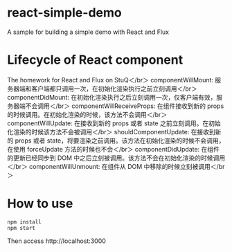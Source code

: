 # react-simple-demo
A sample for building a simple demo with React and Flux

# Lifecycle of React component
The homework for React and Flux on StuQ＜/br＞
componentWillMount: 服务器端和客户端都只调用一次，在初始化渲染执行之前立刻调用＜/br＞
componentDidMount: 在初始化渲染执行之后立刻调用一次，仅客户端有效，服务器端不会调用＜/br＞
componentWillReceiveProps: 在组件接收到新的 props 的时候调用。在初始化渲染的时候，该方法不会调用＜/br＞
componentWillUpdate: 在接收到新的 props 或者 state 之前立刻调用。在初始化渲染的时候该方法不会被调用＜/br＞
shouldComponentUpdate: 在接收到新的 props 或者 state，将要渲染之前调用。该方法在初始化渲染的时候不会调用，在使用 forceUpdate 方法的时候也不会＜/br＞
componentDidUpdate: 在组件的更新已经同步到 DOM 中之后立刻被调用。该方法不会在初始化渲染的时候调用＜/br＞
componentWillUnmount: 在组件从 DOM 中移除的时候立刻被调用＜/br＞

# How to use
```
npm install
npm start

```
Then access http://localhost:3000
